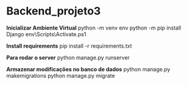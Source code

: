 # Backend_projeto3


**Inicializar Ambiente Virtual**
    python -m venv env
    python -m pip install Django
    env\Scripts\Activate.ps1


**Install requirements**
    pip install -r requirements.txt


**Para rodar o server**
    python manage.py runserver


**Armazenar modificações no banco de dados**
    python manage.py makemigrations
    python manage.py migrate


